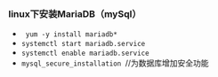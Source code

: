 ### linux下安装MariaDB（mySql）
-	`  yum -y install mariadb* `
-	`systemctl start mariadb.service `
-	`systemctl enable mariadb.service `
-	`mysql_secure_installation `//为数据库增加安全功能

